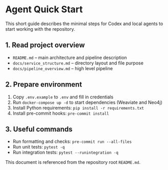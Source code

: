 # Agent Quick Start

This short guide describes the minimal steps for Codex and local agents to start working with the repository.

## 1. Read project overview
- `README.md` – main architecture and pipeline description
- `docs/service_structure.md` – directory layout and file purpose
- `docs/pipeline_overview.md` – high level pipeline

## 2. Prepare environment
1. Copy `.env.example` to `.env` and fill in credentials
2. Run `docker-compose up -d` to start dependencies (Weaviate and Neo4j)
3. Install Python requirements: `pip install -r requirements.txt`
4. Install pre-commit hooks: `pre-commit install`

## 3. Useful commands
- Run formatting and checks: `pre-commit run --all-files`
- Run unit tests: `pytest -q`
- Run integration tests: `pytest --runintegration -q`

This document is referenced from the repository root `README.md`.
